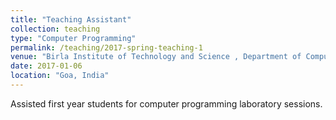 ```yaml
---
title: "Teaching Assistant"
collection: teaching
type: "Computer Programming"
permalink: /teaching/2017-spring-teaching-1
venue: "Birla Institute of Technology and Science , Department of Computer Science and Information Systems"
date: 2017-01-06
location: "Goa, India"
---
```


Assisted first year students for computer programming laboratory sessions.
